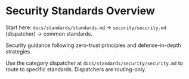 # Security Standards Overview

Start here: `docs/standards/standards.md` → `security/security.md` (dispatcher) → common standards.

Security guidance following zero-trust principles and defense-in-depth strategies.

Use the category dispatcher at `docs/standards/security/security.md` to route to specific standards. Dispatchers are routing-only.
